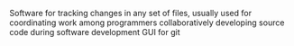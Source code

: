 Software for tracking changes in any set of files, usually used for coordinating work among programmers collaboratively developing source code during software development
GUI for git
